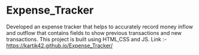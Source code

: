 # Expense_Tracker
Developed an expense tracker that helps to accurately record money inflow and outflow that contains fields to show previous transactions and new transactions. This project is built using HTML,CSS and JS.
Link :- https://kartik42.github.io/Expense_Tracker/

